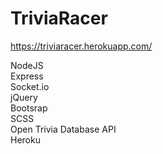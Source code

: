 # TriviaRacer
https://triviaracer.herokuapp.com/

NodeJS<br>
Express<br>
Socket.io<br>
jQuery<br>
Bootsrap<br>
SCSS<br>
Open Trivia Database API<br>
Heroku